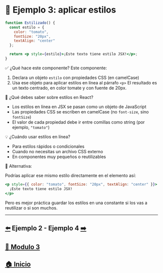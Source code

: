 # 🧪 Ejemplo 3: aplicar estilos

```jsx
function Estilizado() {
  const estilo = {
    color: "tomato",
    fontSize: "20px",
    textAlign: "center"
  };

  return <p style={estilo}>¡Este texto tiene estilo JSX!</p>;
}
```
✅ ¿Qué hace este componente?
Este componente:
 1. Declara un objeto ```estilo``` con propiedades CSS (en camelCase)
 2. Usa ese objeto para aplicar estilos en línea al párrafo ```<p>```
El resultado es un texto centrado, en color tomate y con fuente de 20px.

🧠 ¿Qué debes saber sobre estilos en React?
* Los estilos en línea en JSX se pasan como un objeto de JavaScript
* Las propiedades CSS se escriben en camelCase (no ```font-size```, sino ```fontSize```)
* El valor de cada propiedad debe ir entre comillas como string (por ejemplo, ```"tomato"```)

💡 ¿Cuándo usar estilos en línea?
* Para estilos rápidos o condicionales
* Cuando no necesitas un archivo CSS externo
* En componentes muy pequeños o reutilizables

 🧪 Alternativa:
 
Podrías aplicar ese mismo estilo directamente en el elemento así:

```jsx
<p style={{ color: "tomato", fontSize: "20px", textAlign: "center" }}>
  ¡Este texto tiene estilo JSX!
</p>
```
Pero es mejor práctica guardar los estilos en una constante si los vas a reutilizar o si son muchos. 

---


##  [⬅️](../Ejemplos/Ejemplo_2.md) Ejemplo 2 - Ejemplo 4 [➡️](../Ejemplos/Ejemplo_4.md)

## [📄 Modulo 3](../Modulo_3.md) 

## [🏠 Inicio](../../README.md)
